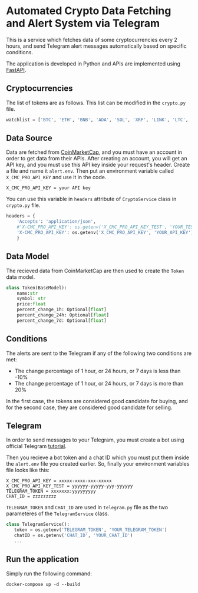 # Automated Crypto Data Fetching and Alert System via Telegram
This is a service which fetches data of some cryptocurrencies every 2 hours, and send Telegram alert messages automatically based on specific conditions.

The application is developed in Python and APIs are implemented using [FastAPI](https://fastapi.tiangolo.com/).

## Cryptocurrencies
The list of tokens are as follows. This list can be modified in the `crypto.py` file.

```python
watchlist = ['BTC', 'ETH', 'BNB', 'ADA', 'SOL', 'XRP', 'LINK', 'LTC', 'MATIC', 'BCH', 'XLM', 'FTM', 'ONE', 'HOT', 'CELR', 'TOMO', 'FORTH', 'BEAM']
```
## Data Source
Data are fetched from [CoinMarketCap](https://coinmarketcap.com/), and you must have an account in order to get data from their APIs. After creating an account, you will get an API key, and you must use this API key inside your request's header. Create a file and name it `alert.env`. Then put an environment variable called `X_CMC_PRO_API_KEY` and use it in the code.

```
X_CMC_PRO_API_KEY = your API key
```

You can use this variable in `headers` attribute of `CryptoService` class in `crypto.py` file.
``` python
headers = {
    'Accepts': 'application/json',
    #'X-CMC_PRO_API_KEY': os.getenv('X_CMC_PRO_API_KEY_TEST', 'YOUR_TEST_API_KEY'), # Only for Test
    'X-CMC_PRO_API_KEY': os.getenv('X_CMC_PRO_API_KEY', 'YOUR_API_KEY'),
    }
```
## Data Model
The recieved data from CoinMarketCap are then used to create the `Token` data model.
```python
class Token(BaseModel):
    name:str
    symbol: str
    price:float
    percent_change_1h: Optional[float]
    percent_change_24h: Optional[float]
    percent_change_7d: Optional[float]
```

## Conditions
The alerts are sent to the Telegram if any of the following two conditions are met:
- The change percentage of 1 hour, or 24 hours, or 7 days is less than -10%
- The change percentage of 1 hour, or 24 hours, or 7 days is more than 20%

In the first case, the tokens are considered good candidate for buying, and for the second case, they are considered good candidate for selling.

## Telegram
In order to send messages to your Telegram, you must create a bot using official Telegram [tutorial](https://core.telegram.org/bots/tutorial).

Then you recieve a bot token and a chat ID which you must put them inside the `alert.env` file you created earlier. So, finally your environment variables file looks like this:
```
X_CMC_PRO_API_KEY = xxxxx-xxxx-xxx-xxxxx
X_CMC_PRO_API_KEY_TEST = yyyyyy-yyyyy-yyy-yyyyyy
TELEGRAM_TOKEN = xxxxxxx:yyyyyyyyy
CHAT_ID = zzzzzzzzz
```
`TELEGRAM_TOKEN` and `CHAT_ID` are used in `telegram.py` file as the two parameteres of the `TelegramService` class.
```python
class TelegramService():
   token = os.getenv('TELEGRAM_TOKEN', 'YOUR_TELEGRAM_TOKEN')
   chatID = os.getenv('CHAT_ID', 'YOUR_CHAT_ID')
   ...
```

## Run the application
Simply run the following command:

```
docker-compose up -d --build
```